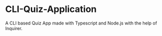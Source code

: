 # CLI-Quiz-Application
A CLI based Quiz App made with Typescript and Node.js with the help of Inquirer.
